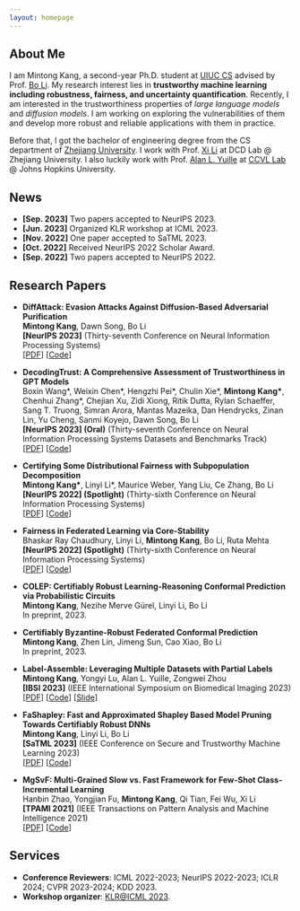 ```yaml
---
layout: homepage
---
```


## About Me

I am Mintong Kang, a second-year Ph.D. student at [UIUC CS](https://cs.illinois.edu/) advised by Prof. [Bo Li](https://aisecure.github.io/).
My research interest lies in **trustworthy machine learning including robustness, fairness, and uncertainty quantification**.
Recently, I am interested in the trustworthiness properties of *large language models* and *diffusion models*. 
I am working on exploring the vulnerabilities of them and develop more robust and reliable applications with them in practice.

Before that, I got the bachelor of engineering degree from the CS department of [Zhejiang University](https://www.zju.edu.cn/english/). 
I work with Prof. [Xi Li](https://scholar.google.com.au/citations?user=TYNPJQMAAAAJ&hl=en) at DCD Lab @ Zhejiang University. I also luckily work with Prof. [Alan L. Yuille](https://www.cs.jhu.edu/~ayuille/) at [CCVL Lab](https://ccvl.jhu.edu/team/) @ Johns Hopkins University.

<!-- ## Research Interests

- **Computer Vision:** image recognition, image generation, video captioning
- **Machine Learning:** meta-learning, incremental learning, transfer learning -->

## News
- **[Sep. 2023]** Two papers accepted to NeurIPS 2023.
- **[Jun. 2023]** Organized KLR workshop at ICML 2023.
- **[Nov. 2022]** One paper accepted to SaTML 2023.
- **[Oct. 2022]** Received NeurIPS 2022 Scholar Award.
- **[Sep. 2022]** Two papers accepted to NeurIPS 2022.

[//]: # (- **[Aug. 2022]** Began study at UIUC.)

[//]: # (- **[Jun. 2022]** Graduated from CS department of Zhejian University.)

## Research Papers
- **DiffAttack: Evasion Attacks Against Diffusion-Based Adversarial Purification**
  <br>
  **Mintong Kang**, Dawn Song, Bo Li
  <br>
  **[NeurIPS 2023]** (Thirty-seventh Conference on Neural Information Processing Systems)
  <br>
 [[PDF](https://openreview.net/pdf?id=QB7ot7p6j7)] [[Code](https://github.com/kangmintong/DiffAttack)]

- **DecodingTrust: A Comprehensive Assessment of Trustworthiness in GPT Models**
  <br>
  Boxin Wang\*, Weixin Chen\*, Hengzhi Pei\*, Chulin Xie\*, **Mintong Kang\***, Chenhui Zhang\*, Chejian Xu, Zidi Xiong, Ritik Dutta, Rylan Schaeffer, Sang T. Truong, Simran Arora, Mantas Mazeika, Dan Hendrycks, Zinan Lin, Yu Cheng, Sanmi Koyejo, Dawn Song, Bo Li
  <br>
   **[NeurIPS 2023] (Oral)** (Thirty-seventh Conference on Neural Information Processing Systems Datasets and Benchmarks Track)
  <br>
 [[PDF](https://arxiv.org/abs/2306.11698)] [[Code](https://github.com/AI-secure/DecodingTrust)]

- **Certifying Some Distributional Fairness with Subpopulation Decomposition**
  <br>
  **Mintong Kang\***, Linyi Li\*, Maurice Weber, Yang Liu, Ce Zhang, Bo Li
  <br>
  **[NeurIPS 2022] (Spotlight)** (Thirty-sixth Conference on Neural Information Processing Systems)
  <br>
  [[PDF](https://arxiv.org/abs/2205.15494)] [[Code](https://github.com/AI-secure/Certified-Fairness)]

- **Fairness in Federated Learning via Core-Stability**
  <br>
  Bhaskar Ray Chaudhury, Linyi Li, **Mintong Kang**, Bo Li, Ruta Mehta
  <br>
  **[NeurIPS 2022] (Spotlight)** (Thirty-sixth Conference on Neural Information Processing Systems)
  <br>
  [[PDF](https://arxiv.org/abs/2211.02091)] [[Code](https://openreview.net/attachment?id=lKULHf7oFDo&name=supplementary_material)]

- **COLEP: Certifiably Robust Learning-Reasoning Conformal Prediction via Probabilistic Circuits**
  <br>
  **Mintong Kang**, Nezihe Merve Gürel, Linyi Li, Bo Li
  <br>
  In preprint, 2023.

- **Certifiably Byzantine-Robust Federated Conformal Prediction**
  <br>
  **Mintong Kang**, Zhen Lin, Jimeng Sun, Cao Xiao, Bo Li 
  <br>
  In preprint, 2023.

- **Label-Assemble: Leveraging Multiple Datasets with Partial Labels**
  <br>
  **Mintong Kang**, Yongyi Lu, Alan L. Yuille, Zongwei Zhou
  <br>
  **[IBSI 2023]** (IEEE International Symposium on Biomedical Imaging 2023)
  <br>
  [[PDF](https://arxiv.org/abs/2109.12265)] [[Code](https://github.com/mrgiovanni/labelassemble)] [[Slide](https://d5b3ebbb-7f8d-4011-9114-d87f4a930447.filesusr.com/ugd/deaea1_d6c4a2b816f442209fbce205fc795b5a.pdf)]

- **FaShapley: Fast and Approximated Shapley Based Model Pruning Towards Certifiably Robust DNNs**
  <br>
  **Mintong Kang**, Linyi Li, Bo Li
  <br>
  **[SaTML 2023]** (IEEE Conference on Secure and Trustworthy Machine Learning 2023)
  <br>
  [[PDF](https://openreview.net/pdf?id=mJF9_Fs52ut)] [[Code](https://github.com/kangmintong/FaShapley)]
  
- **MgSvF: Multi-Grained Slow vs. Fast Framework for Few-Shot Class-Incremental Learning**
  <br>
  Hanbin Zhao, Yongjian Fu, **Mintong Kang**, Qi Tian, Fei Wu, Xi Li
  <br>
  **[TPAMI 2021]** (IEEE Transactions on Pattern Analysis and Machine Intelligence 2021)
  <br>
  [[PDF](https://arxiv.org/abs/2006.15524)] [[Code](https://kangmintong.github.io/)]

## Services

- **Conference Reviewers**: ICML 2022-2023; NeurIPS 2022-2023; ICLR 2024; CVPR 2023-2024; KDD 2023.
- **Workshop organizer**: [KLR@ICML 2023](https://klr-icml2023.github.io/).
